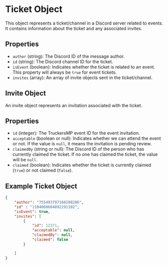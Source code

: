 Ticket Object
=============

This object represents a ticket/channel in a Discord server related to events. It contains information about the ticket and any associated invites.

Properties
----------

- `author` (string): The Discord ID of the message author.
- `id` (string): The Discord channel ID for the ticket.
- `isEvent` (boolean): Indicates whether the ticket is related to an event. This property will always be `true` for event tickets.
- `invites` (array): An array of invite objects sent in the ticket/channel.

Invite Object
-------------

An invite object represents an invitation associated with the ticket.

Properties
----------

- `id` (integer): The TruckersMP event ID for the event invitation.
- `acceptable` (boolean or null): Indicates whether we can attend the event or not. If the value is `null`, it means the invitation is pending review.
- `claimedBy` (string or null): The Discord ID of the person who has currently claimed the ticket. If no one has claimed the ticket, the value will be `null`.
- `claimed` (boolean): Indicates whether the ticket is currently claimed (`true`) or not claimed (`false`).

Example Ticket Object
---------------------
```json
{
    "author": "755493797160288286",
    "id" : "1104068604892291102",
    "isEvent": true,
    "invites": [
        {
            "id": 12371,
            "acceptable": null,
            "claimedBy": null,
            "claimed": false
        }

    ]
}
```
